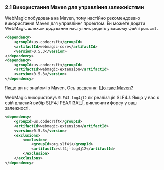 ### 2.1 Використання Maven для управління залежністями

WebMagic побудована на Maven, тому настійно рекомендовано використання Maven для управління проектом. Ви можете додати WebMagic шляхом додавання наступних рядків у вашому файлі `pom.xml`:

```xml
<dependency>
    <groupId>us.codecraft</groupId>
    <artifactId>webmagic-core</artifactId>
    <version>0.5.3</version>
</dependency>
<dependency>
    <groupId>us.codecraft</groupId>
    <artifactId>webmagic-extension</artifactId>
    <version>0.5.3</version>
</dependency>
```

Якщо ви не знайомі з Maven, Ось введення: [Що таке Maven?](http://maven.apache.org/what-is-maven.html)

WebMagic використовує `SLF4J-log4j12` як реалізація SLF4J. Якщо у вас є свій власний вибір SLF4J РЕАЛІЗАЦІЇ,
виключити форсу у ваші залежності.

```xml
<dependency>
    <groupId>us.codecraft</groupId>
    <artifactId>webmagic-extension</artifactId>
    <version>0.5.3</version>
    <exclusions>
        <exclusion>
            <groupId>org.slf4j</groupId>
            <artifactId>slf4j-log4j12</artifactId>
        </exclusion>
    </exclusions>
</dependency>
```
